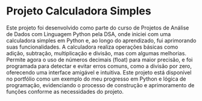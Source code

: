 # Projeto Calculadora Simples
Este projeto foi desenvolvido como parte do curso de Projetos de Análise de Dados com Linguagem Python pela DSA, onde iniciei com uma calculadora simples em Python e, ao longo do aprendizado, fui aprimorando suas funcionalidades. A calculadora realiza operações básicas como adição, subtração, multiplicação e divisão, mas com algumas melhorias. Permite agora o uso de números decimais (float) para maior precisão, e foi programada para detectar e evitar erros comuns, como a divisão por zero, oferecendo uma interface amigável e intuitiva. Este projeto está disponível no portfólio como um exemplo do meu progresso em Python e lógica de programação, evidenciando o processo de construção e aprimoramento de funções conforme as necessidades do projeto.

